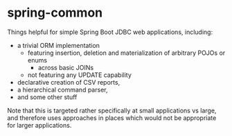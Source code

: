# spring-common

Things helpful for simple Spring Boot JDBC web applications,
including:
 * a trivial ORM implementation
   * featuring insertion, deletion and materialization of arbitrary POJOs or enums
     * across basic JOINs
   * not featuring any UPDATE capability
 * declarative creation of CSV reports,
 * a hierarchical command parser,
 * and some other stuff

Note that this is targeted rather specifically at small applications vs large, and therefore uses approaches in places which would not be appropriate for larger applications.


